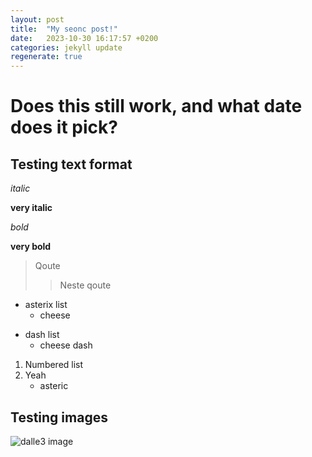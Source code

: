```yaml
---
layout: post
title:  "My seonc post!"
date:   2023-10-30 16:17:57 +0200
categories: jekyll update
regenerate: true
---
```


# Does this still work, and what date does it pick?

## Testing text format

_italic_

__very italic__

*bold*

**very bold**

> Qoute
>> Neste qoute

* asterix list 
  * cheese
- dash list
  - cheese dash
1. Numbered list
2. Yeah
   * asteric


## Testing images
![dalle3 image](/assets/dalle-3-norwegian.png)
